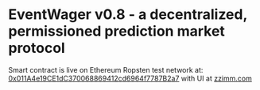 # EventWager v0.8 - a decentralized, permissioned prediction market protocol

Smart contract is live on Ethereum Ropsten test network at: [0x011A4e19CE1dC370068869412cd6964f7787B2a7](https://ropsten.etherscan.io/address/0x011A4e19CE1dC370068869412cd6964f7787B2a7)
with UI at [zzimm.com](https://zzimm.com)